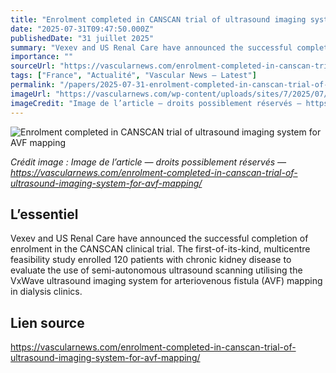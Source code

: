 ```yaml
---
title: "Enrolment completed in CANSCAN trial of ultrasound imaging system for AVF mapping"
date: "2025-07-31T09:47:50.000Z"
publishedDate: "31 juillet 2025"
summary: "Vexev and US Renal Care have announced the successful completion of enrolment in the CANSCAN clinical trial. The first-of-its-kind, multicentre feasibility study enrolled 120 patients with chronic kidney disease to evaluate the use of semi-autonomous ultrasound scanning utilising the VxWave ultrasound imaging system for arteriovenous fistula (AVF) mapping in dialysis clinics."
importance: ""
sourceUrl: "https://vascularnews.com/enrolment-completed-in-canscan-trial-of-ultrasound-imaging-system-for-avf-mapping/"
tags: ["France", "Actualité", "Vascular News — Latest"]
permalink: "/papers/2025-07-31-enrolment-completed-in-canscan-trial-of-ultrasound-imaging-system-for-avf-mapping"
imageUrl: "https://vascularnews.com/wp-content/uploads/sites/7/2025/07/Vexev_USRenal_CANSCAN-scaled.jpg"
imageCredit: "Image de l’article — droits possiblement réservés — https://vascularnews.com/enrolment-completed-in-canscan-trial-of-ultrasound-imaging-system-for-avf-mapping/"
---
```


![Enrolment completed in CANSCAN trial of ultrasound imaging system for AVF mapping](https://vascularnews.com/wp-content/uploads/sites/7/2025/07/Vexev_USRenal_CANSCAN-scaled.jpg)

*Crédit image : Image de l’article — droits possiblement réservés — https://vascularnews.com/enrolment-completed-in-canscan-trial-of-ultrasound-imaging-system-for-avf-mapping/*

## L’essentiel

Vexev and US Renal Care have announced the successful completion of enrolment in the CANSCAN clinical trial. The first-of-its-kind, multicentre feasibility study enrolled 120 patients with chronic kidney disease to evaluate the use of semi-autonomous ultrasound scanning utilising the VxWave ultrasound imaging system for arteriovenous fistula (AVF) mapping in dialysis clinics.

## Lien source

https://vascularnews.com/enrolment-completed-in-canscan-trial-of-ultrasound-imaging-system-for-avf-mapping/
